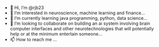 - 👋 Hi, I’m @rjb23
- 👀 I’m interested in neuroscience, machine learning and finance...
- 🌱 I’m currently learning java programming, python, data science...
- 💞️ I’m looking to collaborate on building an ai system involving brain computer interfaces and other neurotechnologies that will potentially help or at the minimum entertain someone...
- 📫 How to reach me  ...

<!---
rjb23/rjb23 is a ✨ special ✨ repository because its `README.md` (this file) appears on your GitHub profile.
You can click the Preview link to take a look at your changes.
--->
